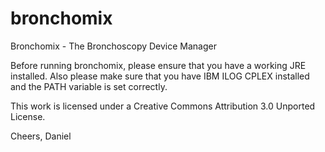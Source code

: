 # bronchomix
Bronchomix - The Bronchoscopy Device Manager

Before running bronchomix, please ensure that you have a working JRE installed. Also please make sure that you have IBM ILOG CPLEX installed and the PATH variable is set correctly.

This work is licensed under a Creative Commons Attribution 3.0 Unported License.

Cheers, Daniel
